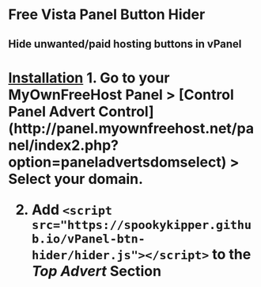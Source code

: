 # Free Vista Panel Button Hider
<h2>Hide unwanted/paid hosting buttons in vPanel</h2>

<h1><u>Installation</u>
 1. Go to your MyOwnFreeHost Panel > [Control Panel Advert Control](http://panel.myownfreehost.net/panel/index2.php?option=paneladvertsdomselect) > Select your domain.
  
 2. Add `<script src="https://spookykipper.github.io/vPanel-btn-hider/hider.js"></script>` to the *Top Advert* Section
